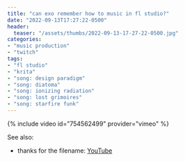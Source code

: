 ```yaml
---
title: "can exo remember how to music in fl studio?"
date: "2022-09-13T17:27:22-0500"
header:
  teaser: "/assets/thumbs/2022-09-13-17-27-22-0500.jpg"
categories:
- "music production"
- "twitch"
tags:
- "fl studio"
- "krita"
- "song: design paradigm"
- "song: diatoma"
- "song: ionizing radiation"
- "song: lost grimoires"
- "song: starfire funk"
---
```

{% include video id="754562499" provider="vimeo" %}

See also:
* thanks for the filename: [YouTube](https://www.youtube.com/watch?v=et-mfPKE3jo)